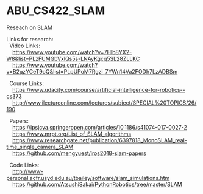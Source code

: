 # ABU_CS422_SLAM
Reseach on SLAM

Links for research:<br/>
&nbsp;&nbsp;Video Links:<br/>
&nbsp;&nbsp;&nbsp;&nbsp;https://www.youtube.com/watch?v=7Hlb8YX2-W8&list=PLzFUMGbVxlQs5s-LNAyKgcq5SL28ZLLKC<br/>
&nbsp;&nbsp;&nbsp;&nbsp;https://www.youtube.com/watch?v=B2qzYCeT9oQ&list=PLpUPoM7Rgzi_7YWn14Va2FODh7LzADBSm<br/>

&nbsp;&nbsp;Course Links:<br/>
&nbsp;&nbsp;&nbsp;&nbsp;https://www.udacity.com/course/artificial-intelligence-for-robotics--cs373<br/> &nbsp;&nbsp;&nbsp;&nbsp;http://www.ilectureonline.com/lectures/subject/SPECIAL%20TOPICS/26/190<br/>

&nbsp;&nbsp;Papers:<br/>
&nbsp;&nbsp;&nbsp;&nbsp;https://ipsjcva.springeropen.com/articles/10.1186/s41074-017-0027-2<br/>
&nbsp;&nbsp;&nbsp;&nbsp;https://www.mrpt.org/List_of_SLAM_algorithms<br/>
&nbsp;&nbsp;&nbsp;&nbsp;https://www.researchgate.net/publication/6397818_MonoSLAM_real-time_single_camera_SLAM<br/>
&nbsp;&nbsp;&nbsp;&nbsp;https://github.com/mengyuest/iros2018-slam-papers<br/>

&nbsp;&nbsp;Code Links:<br/>
&nbsp;&nbsp;&nbsp;&nbsp;http://www-personal.acfr.usyd.edu.au/tbailey/software/slam_simulations.htm<br/> &nbsp;&nbsp;&nbsp;&nbsp;https://github.com/AtsushiSakai/PythonRobotics/tree/master/SLAM<br/>
